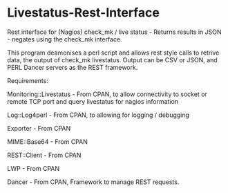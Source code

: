 Livestatus-Rest-Interface
=========================

Rest interface for (Nagios) check_mk / live status - Returns results in JSON - negates using the check_mk interface.

This program deamonises a perl script and allows rest style calls to retrive data, the output of check_mk livestatus.
Output can be CSV or JSON, and PERL Dancer servers as the REST framework.

Requirements: 

Monitoring::Livestatus - From CPAN, to allow connectivity to socket or remote TCP port and query livestatus for nagios information

Log::Log4perl - From CPAN, to allowing for logging / debugging

Exporter - From CPAN

MIME::Base64 - From CPAN

REST::Client - From CPAN

LWP - From CPAN

Dancer - From CPAN, Framework to manage REST requests.




